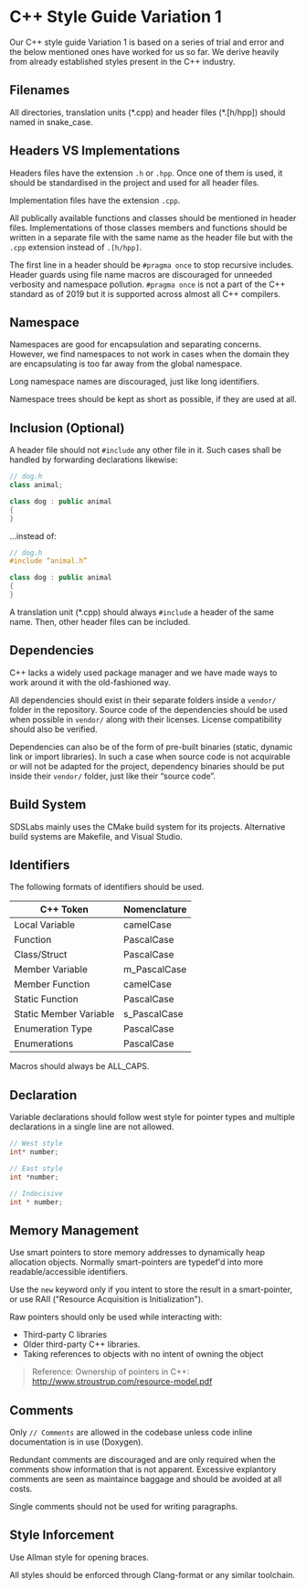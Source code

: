# C++ Style Guide Variation 1

Our C++ style guide Variation 1 is based on a series of trial and error and the below mentioned ones have worked for us so far. We derive heavily from already established styles present in the C++ industry.

## Filenames

All directories, translation units (\*.cpp) and header files (\*.[h/hpp]) should named in snake_case.

## Headers VS Implementations

Headers files have the extension `.h` or `.hpp`. Once one of them is used, it should be standardised in the project and used for all header files.

Implementation files have the extension `.cpp`.

All publically available functions and classes should be mentioned in header files. Implementations of those classes members and functions should be written in a separate file with the same name as the header file but with the `.cpp` extension instead of `.[h/hpp]`.

The first line in a header should be `#pragma once` to stop recursive includes. Header guards using file name macros are discouraged for unneeded verbosity and namespace pollution. `#pragma once` is not a part of the C++ standard as of 2019 but it is supported across almost all C++ compilers.

## Namespace

Namespaces are good for encapsulation and separating concerns. However, we find namespaces to not work in cases when the domain they are encapsulating is too far away from the global namespace.

Long namespace names are discouraged, just like long identifiers.

Namespace trees should be kept as short as possible, if they are used at all.

## Inclusion (Optional)

A header file should not `#include` any other file in it. Such cases shall be handled by forwarding declarations likewise:
```cpp
// dog.h
class animal;

class dog : public animal
{
}
```
...instead of:
```cpp
// dog.h
#include “animal.h”

class dog : public animal
{
}
```

A translation unit (*.cpp) should always `#include` a header of the same name. Then, other header files can be included.

## Dependencies

C++ lacks a widely used package manager and we have made ways to work around it with the old-fashioned way.

All dependencies should exist in their separate folders inside a `vendor/` folder in the repository. Source code of the dependencies should be used when possible in `vendor/` along with their licenses. License compatibility should also be verified.

Dependencies can also be of the form of pre-built binaries (static, dynamic link or import libraries). In such a case when source code is not acquirable or will not be adapted for the project, dependency binaries should be put inside their `vendor/` folder, just like their “source code”.

## Build System

SDSLabs mainly uses the CMake build system for its projects. Alternative build systems are Makefile, and Visual Studio.

## Identifiers

The following formats of identifiers should be used.

| C++ Token              | Nomenclature |
|------------------------|--------------|
| Local Variable         | camelCase    |
| Function               | PascalCase   |
| Class/Struct           | PascalCase   |
| Member Variable        | m_PascalCase |
| Member Function        | camelCase    |
| Static Function        | PascalCase   |
| Static Member Variable | s_PascalCase |
| Enumeration Type       | PascalCase   |
| Enumerations           | PascalCase   |

Macros should always be ALL_CAPS.

## Declaration

Variable declarations should follow west style for pointer types and multiple declarations in a single line are not allowed.

```cpp
// West style
int* number;

// East style
int *number;

// Indecisive
int * number;
```

## Memory Management

Use smart pointers to store memory addresses to dynamically heap allocation objects. Normally smart-pointers are typedef'd into more readable/accessible identifiers.

Use the `new` keyword only if you intent to store the result in a smart-pointer, or use RAII ("Resource Acquisition is Initialization").

Raw pointers should only be used while interacting with:

* Third-party C libraries
* Older third-party C++ libraries.
* Taking references to objects with no intent of owning the object

> Reference: Ownership of pointers in C++: http://www.stroustrup.com/resource-model.pdf

## Comments

Only `// Comments` are allowed in the codebase unless code inline documentation is in use (Doxygen).

Redundant comments are discouraged and are only required when the comments show information that is not apparent. Excessive explantory comments are seen as maintaince baggage and should be avoided at all costs.

Single comments should not be used for writing paragraphs.

## Style Inforcement

Use Allman style for opening braces.

All styles should be enforced through Clang-format or any similar toolchain.
